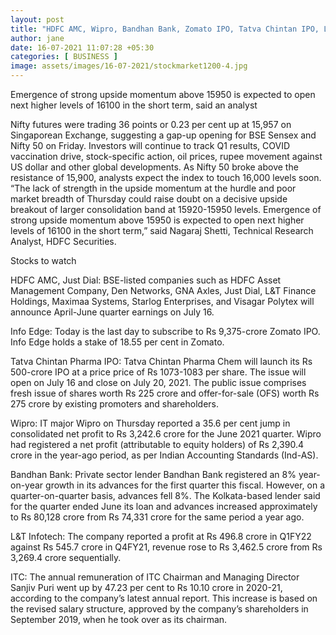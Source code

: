 ```yaml
---
layout: post
title: "HDFC AMC, Wipro, Bandhan Bank, Zomato IPO, Tatva Chintan IPO, L&T Infotech, ITC stocks in focus"
author: jane 
date: 16-07-2021 11:07:28 +05:30 
categories: [ BUSINESS ] 
image: assets/images/16-07-2021/stockmarket1200-4.jpg
---
```

Emergence of strong upside momentum above 15950 is expected to open next higher levels of 16100 in the short term, said an analyst

Nifty futures were trading 36 points or 0.23 per cent up at 15,957 on Singaporean Exchange, suggesting a gap-up opening for BSE Sensex and Nifty 50 on Friday. Investors will continue to track Q1 results, COVID vaccination drive, stock-specific action, oil prices, rupee movement against US dollar and other global developments. As Nifty 50 broke above the resistance of 15,900, analysts expect the index to touch 16,000 levels soon. “The lack of strength in the upside momentum at the hurdle and poor market breadth of Thursday could raise doubt on a decisive upside breakout of larger consolidation band at 15920-15950 levels. Emergence of strong upside momentum above 15950 is expected to open next higher levels of 16100 in the short term,” said Nagaraj Shetti, Technical Research Analyst, HDFC Securities.

Stocks to watch

HDFC AMC, Just Dial: BSE-listed companies such as HDFC Asset Management Company, Den Networks, GNA Axles, Just Dial, L&T Finance Holdings, Maximaa Systems, Starlog Enterprises, and Visagar Polytex will announce April-June quarter earnings on July 16.

Info Edge: Today is the last day to subscribe to Rs 9,375-crore Zomato IPO. Info Edge holds a stake of 18.55 per cent in Zomato.

Tatva Chintan Pharma IPO: Tatva Chintan Pharma Chem will launch its Rs 500-crore IPO at a price price of Rs 1073-1083 per share. The issue will open on July 16 and close on July 20, 2021. The public issue comprises fresh issue of shares worth Rs 225 crore and offer-for-sale (OFS) worth Rs 275 crore by existing promoters and shareholders.

Wipro: IT major Wipro on Thursday reported a 35.6 per cent jump in consolidated net profit to Rs 3,242.6 crore for the June 2021 quarter. Wipro had registered a net profit (attributable to equity holders) of Rs 2,390.4 crore in the year-ago period, as per Indian Accounting Standards (Ind-AS).

Bandhan Bank: Private sector lender Bandhan Bank registered an 8% year-on-year growth in its advances for the first quarter this fiscal. However, on a quarter-on-quarter basis, advances fell 8%. The Kolkata-based lender said for the quarter ended June its loan and advances increased approximately to Rs 80,128 crore from Rs 74,331 crore for the same period a year ago.

L&T Infotech: The company reported a profit at Rs 496.8 crore in Q1FY22 against Rs 545.7 crore in Q4FY21, revenue rose to Rs 3,462.5 crore from Rs 3,269.4 crore sequentially.

ITC: The annual remuneration of ITC Chairman and Managing Director Sanjiv Puri went up by 47.23 per cent to Rs 10.10 crore in 2020-21, according to the company’s latest annual report. This increase is based on the revised salary structure, approved by the company’s shareholders in September 2019, when he took over as its chairman.